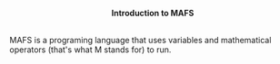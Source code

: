 <p align="center">
  <b>Introduction to MAFS</b><br><br>
</p>

MAFS is a programing language that uses variables and mathematical operators (that's what M stands for) to run.
